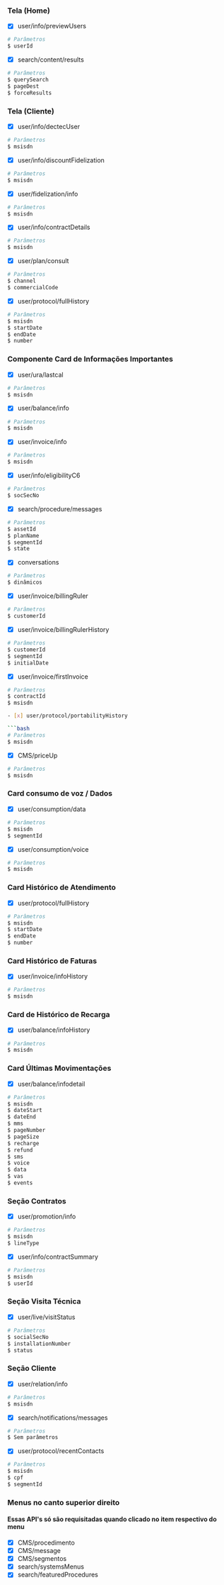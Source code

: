 ### Tela (Home)

- [x] user/info/previewUsers

```bash
# Parâmetros
$ userId
```

- [x] search/content/results

```bash
# Parâmetros
$ querySearch
$ pageDest
$ forceResults
```

### Tela (Cliente)

- [x] user/info/dectecUser

```bash
# Parâmetros
$ msisdn
```

- [x] user/info/discountFidelization

```bash
# Parâmetros
$ msisdn
```

- [x] user/fidelization/info

```bash
# Parâmetros
$ msisdn
```

- [x] user/info/contractDetails

```bash
# Parâmetros
$ msisdn
```

- [x] user/plan/consult

```bash
# Parâmetros
$ channel
$ commercialCode
```

- [x] user/protocol/fullHistory

```bash
# Parâmetros
$ msisdn
$ startDate
$ endDate
$ number
```

### Componente Card de Informações Importantes

- [x] user/ura/lastcal

```bash
# Parâmetros
$ msisdn
```

- [x] user/balance/info

```bash
# Parâmetros
$ msisdn
```

- [x] user/invoice/info

```bash
# Parâmetros
$ msisdn
```

- [x] user/info/eligibilityC6

```bash
# Parâmetros
$ socSecNo
```

- [x] search/procedure/messages

```bash
# Parâmetros
$ assetId
$ planName
$ segmentId
$ state
```

- [x] conversations

```bash
# Parâmetros
$ dinâmicos
```

- [x] user/invoice/billingRuler

```bash
# Parâmetros
$ customerId
```

- [x] user/invoice/billingRulerHistory

```bash
# Parâmetros
$ customerId
$ segmentId
$ initialDate
```

- [x] user/invoice/firstInvoice

````bash
# Parâmetros
$ contractId
$ msisdn

- [x] user/protocol/portabilityHistory

```bash
# Parâmetros
$ msisdn
````

- [x] CMS/priceUp

```bash
# Parâmetros
$ msisdn
```

### Card consumo de voz / Dados

- [x] user/consumption/data

```bash
# Parâmetros
$ msisdn
$ segmentId
```

- [x] user/consumption/voice

```bash
# Parâmetros
$ msisdn
```

### Card Histórico de Atendimento

- [x] user/protocol/fullHistory

```bash
# Parâmetros
$ msisdn
$ startDate
$ endDate
$ number
```

### Card Histórico de Faturas

- [x] user/invoice/infoHistory

```bash
# Parâmetros
$ msisdn
```

### Card de Histórico de Recarga

- [x] user/balance/infoHistory

```bash
# Parâmetros
$ msisdn
```

### Card Últimas Movimentações

- [x] user/balance/infodetail

```bash
# Parâmetros
$ msisdn
$ dateStart
$ dateEnd
$ mms
$ pageNumber
$ pageSize
$ recharge
$ refund
$ sms
$ voice
$ data
$ vas
$ events
```

### Seção Contratos

- [x] user/promotion/info

```bash
# Parâmetros
$ msisdn
$ lineType
```

- [x] user/info/contractSummary

```bash
# Parâmetros
$ msisdn
$ userId
```

### Seção Visita Técnica

- [x] user/live/visitStatus

```bash
# Parâmetros
$ socialSecNo
$ installationNumber
$ status
```

### Seção Cliente

- [x] user/relation/info

```bash
# Parâmetros
$ msisdn
```

- [x] search/notifications/messages

```bash
# Parâmetros
$ Sem parâmetros
```

- [x] user/protocol/recentContacts

```bash
# Parâmetros
$ msisdn
$ cpf
$ segmentId
```

### Menus no canto superior direito

#### Essas API's só são requisitadas quando clicado no item respectivo do menu

- [x] CMS/procedimento
- [x] CMS/message
- [x] CMS/segmentos
- [x] search/systemsMenus
- [x] search/featuredProcedures

